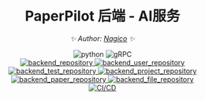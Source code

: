 <div align="center">

# PaperPilot 后端 - AI服务

<!-- markdownlint-disable-next-line MD036 -->
_✨ Author: [Nagico](https://github.com/Nagico/) ✨_
</div>

<p align="center">
  <img src="https://img.shields.io/badge/Python-3.9|3.10|3.11-blue" alt="python">
  <img src="https://img.shields.io/badge/gRPC-proto3-2ca1aa" alt="gRPC">
  <br />
  <a href="https://github.com/Nagico/paperpilot-backend">
    <img src="https://img.shields.io/badge/Github-backend-brightgreen?logo=github" alt="backend_repository">
  </a>
  <a href="https://github.com/Nagico/paperpilot-backend-user">
    <img src="https://img.shields.io/badge/Github-backend_user-brightgreen?logo=github" alt="backend_user_repository">
  </a>
  <a href="https://github.com/Nagico/paperpilot-backend-test">
    <img src="https://img.shields.io/badge/Github-backend_test-brightgreen?logo=github" alt="backend_test_repository">
  </a><a href="https://github.com/Nagico/paperpilot-backend-project">
    <img src="https://img.shields.io/badge/Github-backend_project-brightgreen?logo=github" alt="backend_project_repository">
  </a><a href="https://github.com/Nagico/paperpilot-backend-paper">
    <img src="https://img.shields.io/badge/Github-backend_paper-brightgreen?logo=github" alt="backend_paper_repository">
  </a>
  <a href="https://github.com/Nagico/paperpilot-backend-file">
    <img src="https://img.shields.io/badge/Github-backend_file-brightgreen?logo=github" alt="backend_file_repository">
  </a>
  <br />

  <a href="https://github.com/Nagico/paperpilot-backend-user/actions/workflows/cicd.yml">
    <img src="https://github.com/Nagico/paperpilot-backend-user/actions/workflows/cicd.yml/badge.svg?branch=main" alt="CI/CD">
  </a>
</p>
<!-- markdownlint-enable MD033 -->
